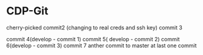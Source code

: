 # CDP-Git
cherry-picked
commit2 (changing to real creds and ssh key)
commit 3 

commit 4(develop - commit 1)
commit 5( develop - commit 2)
commit 6(develop - commit 3)
commit 7
anther commit to master
at last one commit